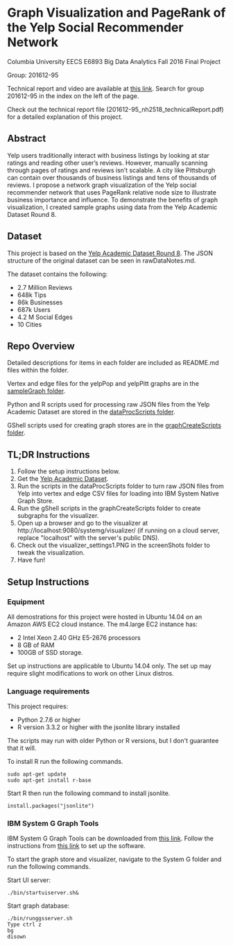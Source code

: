 # Graph Visualization and PageRank of the Yelp Social Recommender Network

Columbia University EECS E6893 Big Data Analytics Fall 2016 Final Project

Group: 201612-95

Technical report and video are available at [this link](http://www.ee.columbia.edu/~cylin/course/bigdata/projects/). 
Search for group 201612-95 in the index on the left of the page.

Check out the technical report file (201612-95_nh2518_technicalReport.pdf) for a detailed explanation of this project.

## Abstract
Yelp users traditionally interact with business listings by looking at star ratings and reading other user’s reviews. However, manually scanning through pages of ratings and reviews isn’t scalable. A city like Pittsburgh can contain over thousands of business listings and tens of thousands of reviews. I propose a network graph visualization of the Yelp social recommender network that uses PageRank relative node size to illustrate business importance and influence. To demonstrate the benefits of graph visualization, I created sample graphs using data from the Yelp Academic Dataset Round 8. 

## Dataset
This project is based on the [Yelp Academic Dataset Round 8](https://www.yelp.com/dataset_challenge).
The JSON structure of the original dataset can be seen in rawDataNotes.md.

The dataset contains the following:
- 2.7 Million Reviews
- 648k Tips
- 86k Businesses
- 687k Users
- 4.2 M Social Edges
- 10 Cities

## Repo Overview
Detailed descriptions for items in each folder are included as README.md files within the folder.

Vertex and edge files for the yelpPop and yelpPitt graphs are in the [sampleGraph folder](https://github.com/Aneapiy/graph_visualization_Yelp/tree/master/sampleGraph).

Python and R scripts used for processing raw JSON files from the Yelp Academic Dataset
are stored in the [dataProcScripts folder](https://github.com/Aneapiy/graph_visualization_Yelp/tree/master/dataProcScripts).

GShell scripts used for creating graph stores are in the [graphCreateScripts folder](https://github.com/Aneapiy/graph_visualization_Yelp/tree/master/graphCreateScripts).

## TL;DR Instructions
1. Follow the setup instructions below.
2. Get the [Yelp Academic Dataset](https://www.yelp.com/dataset_challenge).
3. Run the scripts in the dataProcScripts folder to turn raw JSON files from Yelp into vertex and edge CSV files for
loading into IBM System Native Graph Store.
4. Run the gShell scripts in the graphCreateScripts folder to create subgraphs for the visualizer.
5. Open up a browser and go to the visualizer at http://localhost:9080/systemg/visualizer/ 
(if running on a cloud server, replace "localhost" with the server's public DNS).
6. Check out the visualizer_settings1.PNG in the screenShots folder to tweak the visualization.
7. Have fun!

## Setup Instructions

### Equipment
All demostrations for this project were hosted in Ubuntu 14.04 on an Amazon AWS EC2 cloud instance. 
The m4.large EC2 instance has:
- 2 Intel Xeon 2.40 GHz E5-2676 processors
- 8 GB of RAM
- 100GB of SSD storage.

Set up instructions are applicable to Ubuntu 14.04 only. The set up may require slight modifications to work
on other Linux distros.

### Language requirements
This project requires:
- Python 2.7.6 or higher
- R version 3.3.2 or higher with the jsonlite library installed

The scripts may run with older Python or R versions, but I don't guarantee that it will.

To install R run the following commands.
```
sudo apt-get update
sudo apt-get install r-base
```
Start R then run the following command to install jsonlite.
```
install.packages("jsonlite")
```

### IBM System G Graph Tools
IBM System G Graph Tools can be downloaded from [this link](http://systemg.research.ibm.com/download.html).
Follow the instructions from [this link](http://systemg.research.ibm.com/1.5.0/setup.html) to set up the software.

To start the graph store and visualizer, navigate to the System G folder and run the following commands.

Start UI server:
```
./bin/startuiserver.sh&
```
Start graph database:
```
./bin/runggsserver.sh
Type ctrl z
bg
disown
```
